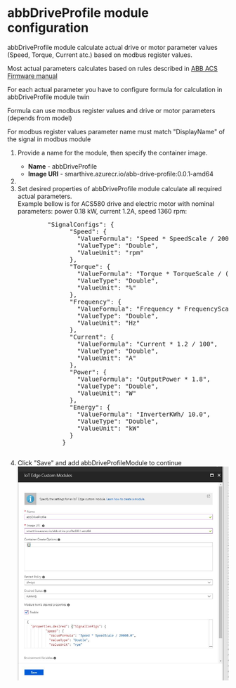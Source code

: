 <h1>abbDriveProfile module configuration</h1>
<p>abbDriveProfile module calculate actual drive or motor parameter values (Speed, Torque, Current atc.) based on modbus register values.</p>
<p>Most actual parameters calculates based on rules described in <a href='http://search.abb.com/library/ABBLibrary.asp?DocumentID=9AKK105713A8085&DocumentPartId=1&Action=LaunchDirect'>ABB ACS Firmware manual</a></p>
<p>For each actual parameter you have to configure formula for calculation in abbDriveProfile module twin</p>
<p>Formula can use modbus register values and drive or motor parameters (depends from model)</p>
<p>For modbus register values parameter name must match "DisplayName" of the signal in modbus module</p>

<ol>
 <li>
	<p>Provide a name for the module, then specify the container image.</p>
	<ul>
		<li><strong>Name</strong> - abbDriveProfile</li>
		<li><strong>Image URI</strong> - smarthive.azurecr.io/abb-drive-profile:0.0.1-amd64</li>
	</ul>
</li>
<li><li>Set desired properties of abbDriveProfile module calculate all required actual parameters. <br/>
		Example bellow is for ACS580 drive and electric motor with nominal parameters: power 0.18 kW, current 1.2A, speed 1360 rpm:
	<pre>
		"SignalConfigs": {
			  "Speed": {
				"ValueFormula": "Speed * SpeedScale / 20000.0",
				"ValueType": "Double",
				"ValueUnit": "rpm"
			  },
			  "Torque": {
				"ValueFormula": "Torque * TorqueScale / (10.0*10000)",
				"ValueType": "Double",
				"ValueUnit": "%"
			  },
			  "Frequency": {
				"ValueFormula": "Frequency * FrequencyScale / (10.0*20000)",
				"ValueType": "Double",
				"ValueUnit": "Hz"
			  },
			  "Current": {
				"ValueFormula": "Current * 1.2 / 100",
				"ValueType": "Double",
				"ValueUnit": "A"
			  },
			  "Power": {
				"ValueFormula": "OutputPower * 1.8",
				"ValueType": "Double",
				"ValueUnit": "W"
			  },
			  "Energy": {
				"ValueFormula": "InverterKWh/ 10.0",
				"ValueType": "Double",
				"ValueUnit": "kW"
			  }
			}
	</pre>
	</li>
	<li>Click "Save" and add abbDriveProfileModule to continue</br>
		<img src='https://github.com/MaxKhlupnov/SmartHive.AbbEdge/blob/master/Docs/Images/AbbDriveProfileModuleDeployment.JPG?raw=true'>
	</li>
</ol>